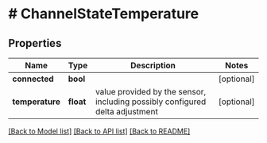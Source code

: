 # # ChannelStateTemperature

## Properties

Name | Type | Description | Notes
------------ | ------------- | ------------- | -------------
**connected** | **bool** |  | [optional]
**temperature** | **float** | value provided by the sensor, including possibly configured delta adjustment | [optional]

[[Back to Model list]](../../README.md#models) [[Back to API list]](../../README.md#endpoints) [[Back to README]](../../README.md)
